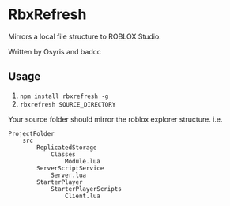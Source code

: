 # RbxRefresh
Mirrors a local file structure to ROBLOX Studio. 

Written by Osyris and badcc

## Usage
1. `npm install rbxrefresh -g`
2. `rbxrefresh SOURCE_DIRECTORY`

Your source folder should mirror the roblox explorer structure.
i.e.

```
ProjectFolder
	src
		ReplicatedStorage
			Classes
				Module.lua
		ServerScriptService
			Server.lua
		StarterPlayer
			StarterPlayerScripts
				Client.lua
```
